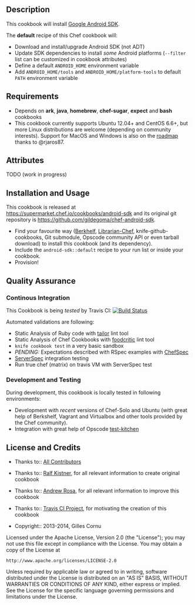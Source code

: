 Description
-----------

This cookbook will install [Google Android SDK](http://developer.android.com/sdk/index.html).

The **default** recipe of this Chef cookbook will:

* Download and install/upgrade Android SDK (not ADT)
* Update SDK dependencies to install *some* Android platforms (`--filter` list can be customized in cookbook attributes)
* Define a default `ANDROID_HOME` environment variable
* Add `ANDROID_HOME/tools` and `ANDROID_HOME/platform-tools` to default `PATH` environment variable

Requirements
------------

* Depends on **ark**, **java**, **homebrew**, **chef-sugar**, **expect** and **bash** cookbooks
* This cookbook currently supports Ubuntu 12.04+ and CentOS 6.6+, but more Linux distributions are welcome (depending on community interests). Support for MacOS and Windows is also on the [roadmap](https://github.com/gildegoma/chef-android-sdk/pull/33) thanks to @rjaros87.

Attributes
----------

TODO (work in progress)

Installation and Usage
----------------------

This cookbook is released at https://supermarket.chef.io/cookbooks/android-sdk and its original git repository is https://github.com/gildegoma/chef-android-sdk.

* Find your favourite way ([Berkhelf](http://berkshelf.com/), [Librarian-Chef](https://github.com/applicationsonline/librarian#readme), knife-github-cookbooks, Git submodule, Opscode community API or even tarball download) to install this cookbook (and its dependency).
* Include the `android-sdk::default` recipe to your run list or inside your cookbook.
* Provision!

Quality Assurance
-----------------

### Continous Integration

This Cookbook is being _tested_ by Travis CI: [![Build Status](https://secure.travis-ci.org/gildegoma/chef-android-sdk.png?branch=master)](https://travis-ci.org/gildegoma/chef-android-sdk)

Automated validations are following:
  * Static Analysis of Ruby code with [tailor](https://github.com/turboladen/tailor#readme) lint tool
  * Static Analysis of Chef Cookbooks with [foodcritic](http://acrmp.github.com/foodcritic/) lint tool
  * `knife cookbook test` in a very basic sandbox
  * _PENDING:_ Expectations described with RSpec examples with [ChefSpec](https://github.com/acrmp/chefspec)
  * [ServerSpec](http://serverspec.org/) integration testing
  * Run true chef (matrix) on travis VM with ServerSpec test

### Development and Testing

During development, this cookbook is locally tested in following environments:
 * Development with *recent* versions of Chef-Solo and Ubuntu (with great help of Berkshelf, Vagrant and Virtualbox and other tools provided by the Chef community).
 * Integration with great help of Opscode [test-kitchen](https://github.com/opscode/test-kitchen)

License and Credits
-------------------

* Thanks to:: [All Contributors](https://github.com/gildegoma/chef-android-sdk/graphs/contributors)
* Thanks to:: [Ralf Kistner](https://github.com/rkistner), for all relevant information to create original cookbook
* Thanks to:: [Andrew Rosa](https://github.com/andrewhr), for all relevant information to improve this cookbook
* Thanks to:: [Travis CI Project](http://github.com/travis-ci/travis-cookbooks), for motivating the creation of this cookbook

* Copyright:: 2013-2014, Gilles Cornu

Licensed under the Apache License, Version 2.0 (the "License");
you may not use this file except in compliance with the License.
You may obtain a copy of the License at

    http://www.apache.org/licenses/LICENSE-2.0

Unless required by applicable law or agreed to in writing, software
distributed under the License is distributed on an "AS IS" BASIS,
WITHOUT WARRANTIES OR CONDITIONS OF ANY KIND, either express or implied.
See the License for the specific language governing permissions and
limitations under the License.
